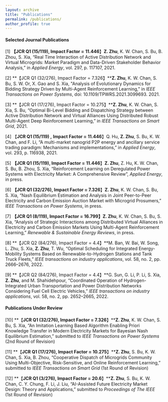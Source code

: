 ```yaml
---
layout: archive
title: "Publications"
permalink: /publications/
author_profile: true
---
```


#### **Selected Journal Publications**

[1]  **【JCR Q1 (15/119), Impact Factor =** **11.446**】**Z. Zhu**, K. W. Chan, S. Bu, B. Zhou, S. Xia, “Real Time Interaction of Active Distribution Network and Virtual Microgrids: Market Paradigm and Data-Driven Stakeholder Behavior Analysis,” in *Applied Energy*, vol. 297, p. 117107, 2021. 

[2]  **【JCR Q1 (32/276), Impact Factor = 7.326】****Z. Zhu**, K. W. Chan, S. Bu, S. W. Or, X. Gao and S. Xia, "Analysis of Evolutionary Dynamics for Bidding Strategy Driven by Multi-Agent Reinforcement Learning," in *IEEE Transactions on Power Systems*, doi: 10.1109/TPWRS.2021.3099693. 2021. 

[3]  **【JCR Q1 (17/276), Impact Factor = 10.275】****Z. Zhu**, K. W. Chan, S. Xia, S. Bu, “Optimal Bi-Level Bidding and Dispatching Strategy between Active Distribution Network and Virtual Alliances Using Distributed Robust Multi-Agent Deep Reinforcement Learning,” in *IEEE Transactions on Smart Grid*, 2021. 

[4]  【**JCR Q1 (15/119) ,** **Impact Factor =** **11.446**】Q. Hu, **Z. Zhu**, S. Bu, K. W. Chan, and F. Li, “A multi-market nanogrid P2P energy and ancillary service trading paradigm: Mechanisms and implementations,” in *Applied Energy*, vol. 293, p. 116938, 2021. 

[5]  **【JCR Q1 (15/119), Impact Factor =** **11.446**】**Z. Zhu**, Z. Hu, K. W. Chan, S. Bu, B. Zhou, S. Xia, “Reinforcement Learning on Deregulated Power Systems with Electricity Market: A Comprehensive Review”, *Applied Energy*, in press.

[6]  **【JCR Q1 (32/276), Impact Factor = 7.326**】**Z. Zhu**, K. W. Chan, S. Bu, S. Xia, “Nash Equilibrium Estimation and Analysis in Joint Peer-to-Peer Electricity and Carbon Emission Auction Market with Microgrid Prosumers,” *IEEE Transactions on Power Systems*, in press.

[7]  **【JCR Q1 (8/119), Impact Factor = 16.799】Z. Zhu**, K. W. Chan, S. Bu, S. Xia, “Analysis of Strategic Interactions among Distributed Virtual Alliances in Electricity and Carbon Emission Markets Using Multi-Agent Reinforcement Learning,” *Renewable & Sustainable Energy Reviews*, in press.

[8]  **【JCR Q2 (84/276), Impact Factor = 4.4】**M. Ban, W. Bai, W. Song, L. Zhu, S. Xia, **Z. Zhu**, T. Wu, “Optimal Scheduling for Integrated Energy-Mobility Systems Based on Renewable-to-Hydrogen Stations and Tank Truck Fleets,” *IEEE transactions on industry applications*, vol. 58, no. 2, pp. 2666–2676, 2022.

[9]  **【JCR Q2 (84/276), Impact Factor = 4.4】**G. Sun, G. Li, P. Li, S. Xia, **Z. Zhu**, and M. Shahidehpour, “Coordinated Operation of Hydrogen-Integrated Urban Transportation and Power Distribution Networks Considering Fuel Cell Electric Vehicles,” *IEEE transactions on industry applications*, vol. 58, no. 2, pp. 2652–2665, 2022.

#### **Publications Under Review**

[10]  **【****JCR Q1 (32/276), Impact Factor = 7.326****】****Z. Zhu**, K. W. Chan, S. Bu, S. Xia, “An Imitation Learning Based Algorithm Enabling Priori Knowledge Transfer in Modern Electricity Markets for Bayesian Nash Equilibrium Estimation,” submitted to *IEEE Transactions on Power Systems* (2nd Round of Revision)

[11]  **【****JCR Q1 (17/276),** **Impact Factor =** **10.275****】****Z. Zhu**, S. Bu, K. W. Chan, S. Xia, B. Zhou, “Cooperative Dispatch of Microgrids Community Using Multi-Objective, Risk-Sensitive, and Online Reinforcement Learning,” submitted to *IEEE Transactions on Smart Grid* (1st  Round of Revision) 

[12] **【****JCR Q1 (3/276),** **Impact Factor =** **20.6****】****Z. Zhu**, S. Bu, K. W. Chan, C. Y. Chung, F. Li, J. Liu, “AI-Assisted Future Electricity Market Design: Theory and Applications,” submitted to *Proceedings of The IEEE* (1st Round of Revision) 
